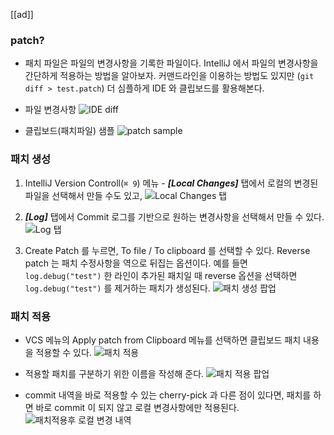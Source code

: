 [[ad]]

### patch?
- 패치 파일은 파일의 변경사항을 기록한 파일이다. IntelliJ 에서 파일의 변경사항을 간단하게 적용하는 방법을 알아보자.
커맨드라인을 이용하는 방법도 있지만 (```git diff > test.patch```) 더 심플하게 IDE 와 클립보드를 활용해본다.
- 파일 변경사항
![IDE diff](https://t1.daumcdn.net/cfile/tistory/9920C2395E8CAAC92E)

- 클립보드(패치파일) 샘플
![patch sample](https://t1.daumcdn.net/cfile/tistory/993062395E8CAAC935)

### 패치 생성
1. IntelliJ  Version Controll(```⌘ 9```) 메뉴 - ***[Local Changes]*** 탭에서 로컬의 변경된 파일을 선택해서 만들 수도 있고, 
![Local Changes 탭](https://t1.daumcdn.net/cfile/tistory/99B0FE395E8CAAC72A)

2. ***[Log]*** 탭에서 Commit 로그를 기반으로 원하는 변경사항을 선택해서 만들 수 있다.
![Log 탭](https://t1.daumcdn.net/cfile/tistory/995B54395E8CAAC72D)

2. Create Patch 를 누르면, To file / To clipboard 를 선택할 수 있다. Reverse patch 는 패치 수정사항을 역으로 뒤집는 옵션이다.
예를 들면 ```log.debug("test")``` 한 라인이 추가된 패치일 때 reverse 옵션을 선택하면 ```log.debug("test")``` 를 제거하는 패치가 생성된다.
![패치 생성 팝업](https://t1.daumcdn.net/cfile/tistory/9930BA395E8CAAC734)

### 패치 적용
- VCS 메뉴의 Apply patch from Clipboard 메뉴를 선택하면 클립보드 패치 내용을 적용할 수 있다.
![패치 적용](https://t1.daumcdn.net/cfile/tistory/99BC0F395E8CAAC807)

- 적용할 패치를 구분하기 위한 이름을 작성해 준다.
![패치 적용 팝업](https://t1.daumcdn.net/cfile/tistory/99050F4D5E8CAD4B23)

- commit 내역을 바로 적용할 수 있는 cherry-pick 과 다른 점이 있다면, 패치를 하면 바로 commit 이 되지 않고 로컬 변경사항에만 적용된다.
![패치적용후 로컬 변경 내역](https://t1.daumcdn.net/cfile/tistory/99E4B54F5E8CAC6D31)